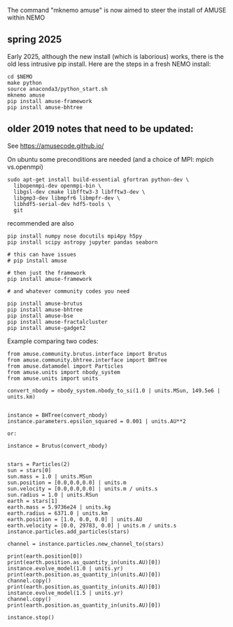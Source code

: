 The command "mknemo amuse" is now aimed to steer the install of AMUSE within NEMO

## spring 2025

Early 2025, although the new install (which is laborious) works, there is the old
less intrusive pip install.  Here are the steps in a fresh NEMO install:

```
cd $NEMO
make python
source anaconda3/python_start.sh
mknemo amuse
pip install amuse-framework
pip install amuse-bhtree
```

## older 2019 notes that need to be updated:

See https://amusecode.github.io/

On ubuntu some preconditions are needed (and a choice of MPI:  mpich vs.openmpi)
```
sudo apt-get install build-essential gfortran python-dev \
  libopenmpi-dev openmpi-bin \
  libgsl-dev cmake libfftw3-3 libfftw3-dev \
  libgmp3-dev libmpfr6 libmpfr-dev \
  libhdf5-serial-dev hdf5-tools \
  git
```
recommended are also

```
pip install numpy nose docutils mpi4py h5py
pip install scipy astropy jupyter pandas seaborn

# this can have issues
# pip install amuse

# then just the framework
pip install amuse-framework

# and whatever community codes you need

pip install amuse-brutus
pip install amuse-bhtree
pip install amuse-bse
pip install amuse-fractalcluster 
pip install amuse-gadget2 

```

Example comparing two codes:

```
from amuse.community.brutus.interface import Brutus
from amuse.community.bhtree.interface import BHTree
from amuse.datamodel import Particles
from amuse.units import nbody_system
from amuse.units import units

convert_nbody = nbody_system.nbody_to_si(1.0 | units.MSun, 149.5e6 | units.km)


instance = BHTree(convert_nbody)
instance.parameters.epsilon_squared = 0.001 | units.AU**2

or:

instance = Brutus(convert_nbody)


stars = Particles(2)
sun = stars[0]
sun.mass = 1.0 | units.MSun
sun.position = [0.0,0.0,0.0] | units.m
sun.velocity = [0.0,0.0,0.0] | units.m / units.s
sun.radius = 1.0 | units.RSun
earth = stars[1]
earth.mass = 5.9736e24 | units.kg
earth.radius = 6371.0 | units.km 
earth.position = [1.0, 0.0, 0.0] | units.AU
earth.velocity = [0.0, 29783, 0.0] | units.m / units.s
instance.particles.add_particles(stars)

channel = instance.particles.new_channel_to(stars)

print(earth.position[0])
print(earth.position.as_quantity_in(units.AU)[0])
instance.evolve_model(1.0 | units.yr)
print(earth.position.as_quantity_in(units.AU)[0])
channel.copy()
print(earth.position.as_quantity_in(units.AU)[0])
instance.evolve_model(1.5 | units.yr)
channel.copy()
print(earth.position.as_quantity_in(units.AU)[0])

instance.stop()


```
